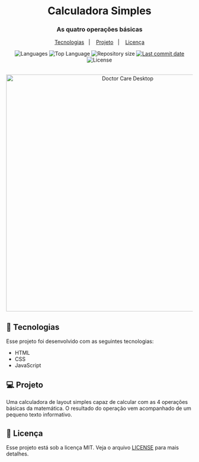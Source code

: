 <div align="center">
<h1>Calculadora Simples</h1>
<h3>As quatro operações básicas</h3>
</div>

<p align="center">
  <a href="#-tecnologias">Tecnologias</a>&nbsp;&nbsp;&nbsp;|&nbsp;&nbsp;&nbsp;
  <a href="#-projeto">Projeto</a>&nbsp;&nbsp;&nbsp;|&nbsp;&nbsp;&nbsp;
  <a href="#memo-licença">Licença</a>
</p>

<p align="center">
  <img alt="Languages" src="https://img.shields.io/github/languages/count/walterowisk/calculadora-simples">
  <img alt="Top Language" src="https://img.shields.io/github/languages/top/walterowisk/calculadora-simples">
  <img alt="Repository size" src="https://img.shields.io/github/repo-size/walterowisk/calculadora-simples">
  <a href="https://github.com/walterowisk/calculadora-simples/commits/master">
    <img alt="Last commit date" src="https://img.shields.io/github/last-commit/walterowisk/calculadora-simples">

  </a>
  <img alt="License" src="https://img.shields.io/github/license/walterowisk/calculadora-simples">
</p>

<br>

<div align="center">
  <img src="https://i.ibb.co/fVRsDR1/ezgif-com-gif-maker.gif" alt="Doctor Care Desktop" width="640">

</div>

## 🚀 Tecnologias

Esse projeto foi desenvolvido com as seguintes tecnologias:

- HTML
- CSS
- JavaScript


## 💻 Projeto


Uma calculadora de layout simples capaz de calcular com as 4 operações básicas da matemática. O resultado do operação vem acompanhado de um pequeno texto informativo.


## :memo: Licença

Esse projeto está sob a licença MIT. Veja o arquivo [LICENSE](.github/LICENSE.md) para mais detalhes.


